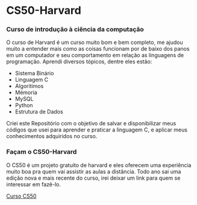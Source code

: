 # CS50-Harvard
### Curso de introdução à ciência da computação 
O curso de Harvard é um curso muito bom e bem completo, me ajudou muito a entender mais como as coisas funcionam por de baixo dos panos em um computador e seu comportamento em relação as linguagens de programação.
Aprendi diversos tópicos, dentre eles estão:
* Sistema Binário
* Linguagem C
* Algoritimos
* Mémoria
* MySQL
* Python
* Estrutura de Dados

Criei este Repositório com o objetivo de salvar e disponibilizar meus códigos que usei para aprender e praticar a linguagem C, e aplicar meus conhecimentos adquiridos no curso.

### Façam o CS50-Harvard
O CS50 é um projeto gratuito de harvard e eles oferecem uma experiência muito boa pra quem vai assistir as aulas a distância. Todo ano sai uma edição nova e mais recente do curso, irei deixar um link para quem se interessar em fazê-lo.

[Curso CS50](https://cs50.harvard.edu/x/2020/)
